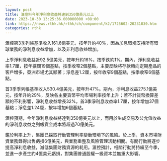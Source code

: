 ```yaml
---
layout: post
title: 滙控料今年淨利息收益將達到350億美元以上
date: 2023-10-30 13:25:36.000000000 +08:00
link: https://news.rthk.hk/rthk/ch/component/k2/1725602-20231030.htm
categories: rthk
---
```


滙控第3季列帳基準收入161.6億美元，按年升約40%，因為加息環境支持所有環球業務的淨利息收益增加，以及非利息收益增加。

上季淨利息收益近92.5億美元，按年升約16%，按季跌約1%。期內，淨利息收益率1.7厘，按年擴闊19個基點，按季收窄2個基點，主要反映將存款轉向定期產品的客戶增多，亞洲市場尤其顯著；淨息差1.2厘，按年收窄9個基點，按季收窄6個基點。

首3季季列帳基準收入530.4億美元，按年升47%。期內，淨利息收益275.1億美元，按年升約29%，反映各主要貨幣平均市場利率按年上升；若不計貨幣換算差額的不利影響，淨利息收益增長32%。首3季淨利息收益率1.7厘，按年增加37個基點；淨息差1.24厘，按年增加6個基點。

滙控預期，今年淨利息收益將達到350億美元以上，而用於生成交易及公允值收益的淨利息收益之列帳資金成本將超過70億美元。

鑑於利率上升，集團已採取行動管理利率變動環境下的風險。於上季，資本市場財資業務錄得出售虧損6億美元，與業務重整及風險管理活動相關。有關行動將逐步提高淨利息收益，減低集團財務資源的耗用。滙控預計，相關行動將持續至今季，並進一步產生約4億美元虧損，對集團普通股權一級資本並無重大影響。
